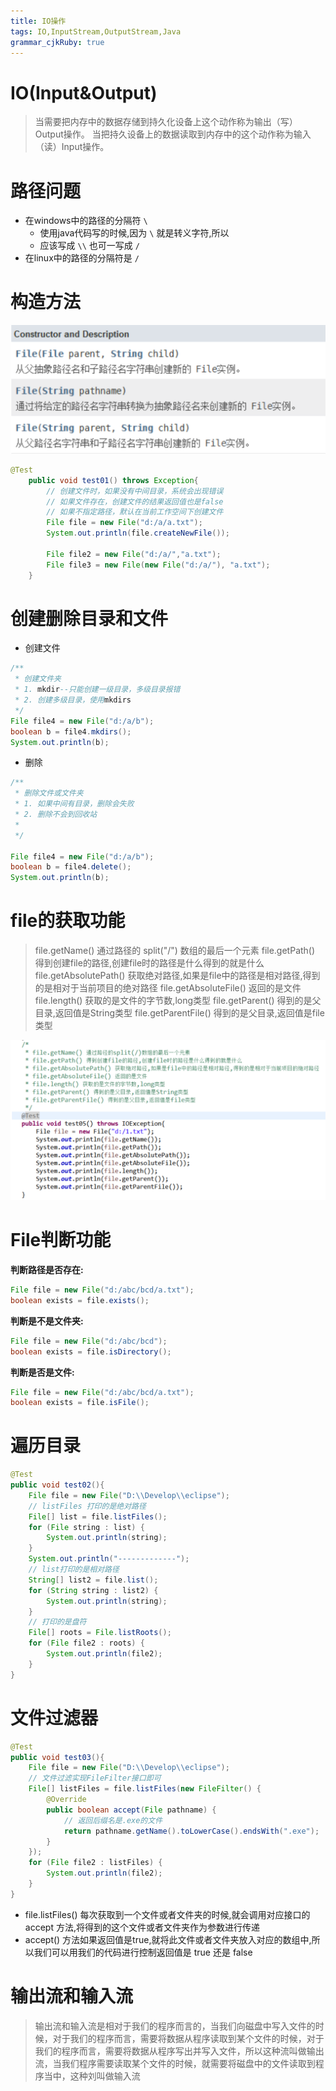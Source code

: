 ```yaml
---
title: IO操作
tags: IO,InputStream,OutputStream,Java
grammar_cjkRuby: true
---
```


# IO(Input&Output)
> 当需要把内存中的数据存储到持久化设备上这个动作称为输出（写）Output操作。
> 当把持久设备上的数据读取到内存中的这个动作称为输入（读）Input操作。

# 路径问题

- 在windows中的路径的分隔符 `\`
	- 使用java代码写的时候,因为 `\` 就是转义字符,所以
	- 应该写成 `\\` 也可一写成 `/`
- 在linux中的路径的分隔符是 `/`

# 构造方法

![file Constructor][1]

``` java
@Test
	public void test01() throws Exception{
		// 创建文件时，如果没有中间目录，系统会出现错误
		// 如果文件存在，创建文件的结果返回值也是false
		// 如果不指定路径，默认在当前工作空间下创建文件
		File file = new File("d:/a/a.txt");
		System.out.println(file.createNewFile());
		
		File file2 = new File("d:/a/","a.txt");
		File file3 = new File(new File("d:/a/"), "a.txt");
	}
```
# 创建删除目录和文件

- 创建文件
``` java
/**
 * 创建文件夹
 * 1. mkdir--只能创建一级目录，多级目录报错
 * 2. 创建多级目录，使用mkdirs
 */
File file4 = new File("d:/a/b");
boolean b = file4.mkdirs();
System.out.println(b);
```
- 删除

``` java
/**
 * 删除文件或文件夹
 * 1. 如果中间有目录，删除会失败
 * 2. 删除不会到回收站
 * 
 */

File file4 = new File("d:/a/b");
boolean b = file4.delete();
System.out.println(b);
```

# file的获取功能

> file.getName() 通过路径的 split("/") 数组的最后一个元素
> file.getPath() 得到创建file的路径,创建file时的路径是什么得到的就是什么
> file.getAbsolutePath() 获取绝对路径,如果是file中的路径是相对路径,得到的是相对于当前项目的绝对路径
> file.getAbsoluteFile() 返回的是文件
> file.length() 获取的是文件的字节数,long类型
> file.getParent() 得到的是父目录,返回值是String类型
> file.getParentFile() 得到的是父目录,返回值是file类型

![enter description here][2]

# File判断功能
**判断路径是否存在:** 

``` java
File file = new File("d:/abc/bcd/a.txt");
boolean exists = file.exists();
```


**判断是不是文件夹:** 

``` java
File file = new File("d:/abc/bcd");
boolean exists = file.isDirectory();
```

**判断是否是文件:** 

``` java
File file = new File("d:/abc/bcd/a.txt");
boolean exists = file.isFile();
```
# 遍历目录
	
``` java
@Test
public void test02(){
	File file = new File("D:\\Develop\\eclipse");
	// listFiles 打印的是绝对路径
	File[] list = file.listFiles();
	for (File string : list) {
		System.out.println(string);
	}
	System.out.println("-------------");
	// list打印的是相对路径
	String[] list2 = file.list();
	for (String string : list2) {
		System.out.println(string);
	}
	// 打印的是盘符
	File[] roots = File.listRoots();
	for (File file2 : roots) {
		System.out.println(file2);
	}
}
```

# 文件过滤器

``` java
@Test
public void test03(){
	File file = new File("D:\\Develop\\eclipse");
	// 文件过滤实现FileFilter接口即可
	File[] listFiles = file.listFiles(new FileFilter() {
		@Override
		public boolean accept(File pathname) {
			// 返回后缀名是.exe的文件
			return pathname.getName().toLowerCase().endsWith(".exe");
		}
	});
	for (File file2 : listFiles) {
		System.out.println(file2);
	}
}
```

- file.listFiles() 每次获取到一个文件或者文件夹的时候,就会调用对应接口的 accept 方法,将得到的这个文件或者文件夹作为参数进行传递
- accept() 方法如果返回值是true,就将此文件或者文件夹放入对应的数组中,所以我们可以用我们的代码进行控制返回值是 true 还是 false

# 输出流和输入流

> 输出流和输入流是相对于我们的程序而言的，当我们向磁盘中写入文件的时候，对于我们的程序而言，需要将数据从程序读取到某个文件的时候，对于我们的程序而言，需要将数据从程序写出并写入文件，所以这种流叫做输出流，当我们程序需要读取某个文件的时候，就需要将磁盘中的文件读取到程序当中，这种刘叫做输入流

## 



  [1]: https://www.github.com/xiesen310/notes_Images/raw/master/images/1505818844720.jpg
  [2]: https://www.github.com/xiesen310/notes_Images/raw/master/images/1505820804886.jpg


